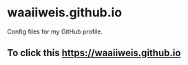 # waaiiweis.github.io
Config files for my GitHub profile.
## To click this https://waaiiweis.github.io
